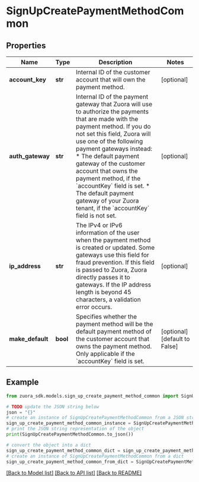 # SignUpCreatePaymentMethodCommon


## Properties

Name | Type | Description | Notes
------------ | ------------- | ------------- | -------------
**account_key** | **str** | Internal ID of the customer account that will own the payment method.  | [optional] 
**auth_gateway** | **str** | Internal ID of the payment gateway that Zuora will use to authorize the payments that are made with the payment method.  If you do not set this field, Zuora will use one of the following payment gateways instead:  * The default payment gateway of the customer account that owns the payment method, if the &#x60;accountKey&#x60; field is set. * The default payment gateway of your Zuora tenant, if the &#x60;accountKey&#x60; field is not set.  | [optional] 
**ip_address** | **str** | The IPv4 or IPv6 information of the user when the payment method is created or updated. Some gateways use this field for fraud prevention. If this field is passed to Zuora, Zuora directly passes it to gateways.   If the IP address length is beyond 45 characters, a validation error occurs.  | [optional] 
**make_default** | **bool** | Specifies whether the payment method will be the default payment method of the customer account that owns the payment method. Only applicable if the &#x60;accountKey&#x60; field is set.  | [optional] [default to False]

## Example

```python
from zuora_sdk.models.sign_up_create_payment_method_common import SignUpCreatePaymentMethodCommon

# TODO update the JSON string below
json = "{}"
# create an instance of SignUpCreatePaymentMethodCommon from a JSON string
sign_up_create_payment_method_common_instance = SignUpCreatePaymentMethodCommon.from_json(json)
# print the JSON string representation of the object
print(SignUpCreatePaymentMethodCommon.to_json())

# convert the object into a dict
sign_up_create_payment_method_common_dict = sign_up_create_payment_method_common_instance.to_dict()
# create an instance of SignUpCreatePaymentMethodCommon from a dict
sign_up_create_payment_method_common_from_dict = SignUpCreatePaymentMethodCommon.from_dict(sign_up_create_payment_method_common_dict)
```
[[Back to Model list]](../README.md#documentation-for-models) [[Back to API list]](../README.md#documentation-for-api-endpoints) [[Back to README]](../README.md)


